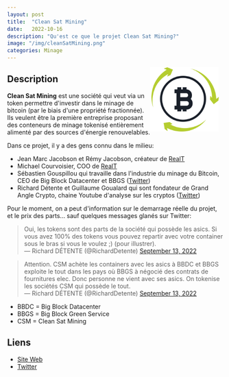 ```yaml
---
layout: post
title:  "Clean Sat Mining"
date:   2022-10-16
description: "Qu'est ce que le projet Clean Sat Mining?"
image: "/img/cleanSatMining.png"
categories: Minage
---
```

<img src="/img/cleanSatMiningLogo.svg" align="right" class="hide-on-small-only" style="height:150px; margin-right: 10px" />

## Description

**Clean Sat Mining** est une société qui veut via un token permettre d'investir dans le minage de bitcoin (par le biais d'une propriété fractionnée). Ils veulent être la première entreprise proposant des conteneurs de minage tokenisé entièrement alimenté par des sources d'énergie renouvelables.

Dans ce projet, il y a des gens connu dans le milieu:
- Jean Marc Jacobson et Rémy Jacobson, créateur de [RealT](https://tokenise.fr/immobilier/RealT.html)
- Michael Courvoisier, COO de [RealT](https://tokenise.fr/immobilier/RealT.html)
- Sébastien Gouspillou qui travaille dans l'industrie du minage du Bitcoin, CEO de Big Block Datacenter et BBGS ([Twitter](https://twitter.com/SebGouspillou))
- Richard Détente et Guillaume Goualard qui sont fondateur de Grand Angle Crypto, chaine Youtube d'analyse sur les cryptos ([Twitter](https://twitter.com/GA_Crypto_))

Pour le moment, on a peut d'information sur le demarrage réelle du projet, et le prix des parts... sauf quelques messages glanés sur Twitter:

<div class="row">
    <div class="col m6 offset-m3 s12">
        <blockquote>
        Oui, les tokens sont des parts de la société qui possède les asics. Si vous avez 100% des tokens vous pouvez repartir avec votre container sous le bras si vous le voulez ;) (pour illustrer).
        <br>&mdash; Richard DÉTENTE (@RichardDetente) <a href="https://twitter.com/RichardDetente/status/1569766308165591044?ref_src=twsrc%5Etfw">September 13, 2022</a>
        </blockquote>
    </div>
    <div class="col m6 offset-m3 s12">
        <blockquote>Attention. CSM achète les containers avec les asics à BBDC et BBGS exploite le tout dans les pays où BBGS à négocié des contrats de fournitures elec. Donc personne ne vient avec ses asics. On tokenise les sociétés CSM qui possède le tout.<br>
        &mdash; Richard DÉTENTE (@RichardDetente) <a href="https://twitter.com/RichardDetente/status/1569787688164761600?ref_src=twsrc%5Etfw">September 13, 2022</a>
        </blockquote>
    </div>
</div>

- BBDC = Big Block Datacenter
- BBGS = Big Block Green Service
- CSM = Clean Sat Mining

## Liens

- [Site Web](https://www.cleansatmining.com/)
- [Twitter](https://twitter.com/CleanSatMining)